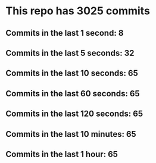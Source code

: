 # This repo has 3025 commits

## Commits in the last 1 second: 8
## Commits in the last 5 seconds: 32
## Commits in the last 10 seconds: 65
## Commits in the last 60 seconds: 65
## Commits in the last 120 seconds: 65
## Commits in the last 10 minutes: 65
## Commits in the last 1 hour: 65
